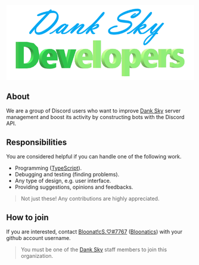 <div align="center">
  <p>
    <a href="https://discord.gg/danksky"><img src="/assets/dankskyDevelopersLogo.png" width="550" alt="dankskyDevelopersLogo" /></a>
  </p>
</div>

## About

We are a group of Discord users who want to improve [Dank Sky] server management and boost its activity by constructing bots with the Discord API.

## Responsibilities

You are considered helpful if you can handle one of the following work.

- Programming ([TypeScript]).
- Debugging and testing (finding problems).
- Any type of design, e.g. user interface.
- Providing suggestions, opinions and feedbacks.

> Not just these! Any contributions are highly appreciated.

## How to join

If you are interested, contact [Bloonat!cS.♡#7767] ([Bloonatics]) with your github account username.

> You must be one of the [Dank Sky] staff members to join this organization.

[Dank Sky]: https://discord.gg/danksky
[TypeScript]: https://www.typescriptlang.org
[Bloonat!cS.♡#7767]: https://discord.com/users/676103178323886085
[Bloonatics]: https://github.com/Bloonatics
